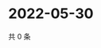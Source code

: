 # 2022-05-30

共 0 条

<!-- BEGIN WEIBO -->
<!-- 最后更新时间 Mon May 30 2022 12:36:22 GMT+0800 (China Standard Time) -->

<!-- END WEIBO -->
